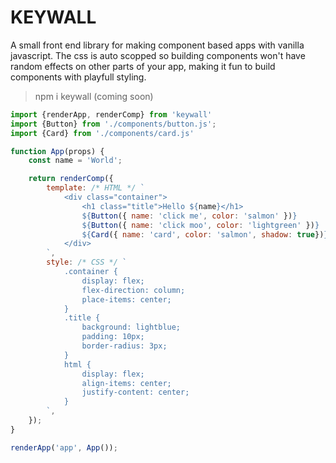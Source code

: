 # KEYWALL

A small front end library for making component based apps with vanilla javascript. The css is auto scopped so building components won't have random effects on other parts of your app, making it fun to build components with playfull styling.

> npm i keywall (coming soon)

```js
import {renderApp, renderComp} from 'keywall'
import {Button} from './components/button.js';
import {Card} from './components/card.js'

function App(props) {
    const name = 'World';

    return renderComp({
        template: /* HTML */ `
            <div class="container">
                <h1 class="title">Hello ${name}</h1>
                ${Button({ name: 'click me', color: 'salmon' })}
                ${Button({ name: 'click moo', color: 'lightgreen' })}
                ${Card({ name: 'card', color: 'salmon', shadow: true})}
            </div>
        `,
        style: /* CSS */ `
            .container {
                display: flex;
                flex-direction: column;
                place-items: center;
            }
            .title {
                background: lightblue;
                padding: 10px;
                border-radius: 3px;
            }
            html {
                display: flex;
                align-items: center;
                justify-content: center;
            }
        `,
    });
}

renderApp('app', App());
```
